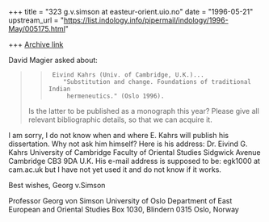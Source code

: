 +++
title = "323 g.v.simson at easteur-orient.uio.no"
date = "1996-05-21"
upstream_url = "https://list.indology.info/pipermail/indology/1996-May/005175.html"

+++
[Archive link](https://list.indology.info/pipermail/indology/1996-May/005175.html)

David Magier asked about:
>>      Eivind Kahrs (Univ. of Cambridge, U.K.)...
>>         "Substitution and change. Foundations of traditional Indian
>>          hermeneutics." (Oslo 1996).
>
>Is the latter to be published as a monograph this year? Please give
>all relevant bibliographic details, so that we can acquire it.

I am sorry, I do not know when and where E. Kahrs will publish his
dissertation. Why not ask him himself? Here is his address:
        Dr. Eivind G.  Kahrs
        University of Cambridge
        Faculty of Oriental Studies
        Sidgwick Avenue
        Cambridge CB3 9DA
        U.K.
His e-mail address is supposed to be:
         egk1000 at cam.ac.uk
but I have not yet used it and do not know if it works.

Best wishes,
                Georg v.Simson

Professor Georg von Simson
University of Oslo
Department of East European and Oriental Studies
Box 1030, Blindern
0315 Oslo, Norway






